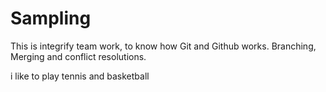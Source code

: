 # Sampling
This is integrify team work, to know how Git and Github works. Branching, Merging and conflict resolutions.

i like to play tennis and basketball